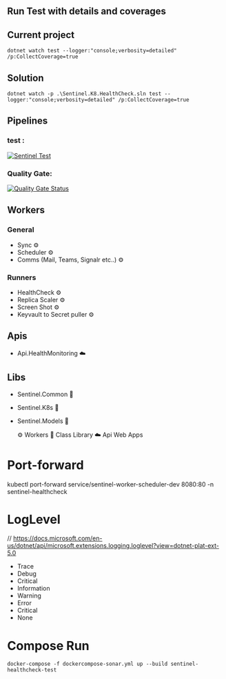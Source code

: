 ## Run Test with details and coverages


## Current project
```
dotnet watch test --logger:"console;verbosity=detailed" /p:CollectCoverage=true

```

## Solution
```
dotnet watch -p .\Sentinel.K8.HealthCheck.sln test --logger:"console;verbosity=detailed" /p:CollectCoverage=true
```
## Pipelines
### test :
[![Sentinel Test](https://github.com/mmercan/Sentinel.K8.HealthCheck/actions/workflows/docker-image.yml/badge.svg)](https://github.com/mmercan/Sentinel.K8.HealthCheck/actions/workflows/docker-image.yml)
### Quality Gate:
[![Quality Gate Status](https://sonarcloud.io/api/project_badges/measure?project=Sentinel.Health.k8&metric=alert_status)](https://sonarcloud.io/dashboard?id=Sentinel.Health.k8)

## Workers

### General
- Sync :gear:
- Scheduler :gear:
- Comms (Mail, Teams, Signalr etc..) :gear:

### Runners
- HealthCheck :gear:
- Replica Scaler :gear:
- Screen Shot :gear:
- Keyvault to Secret puller :gear:


## Apis
- Api.HealthMonitoring :cloud:
 
## Libs
- Sentinel.Common :blue_book:
- Sentinel.K8s :blue_book:
- Sentinel.Models :blue_book:



  :gear: Workers
  :blue_book: Class Library
  :cloud: Api Web Apps


# Port-forward
  kubectl port-forward service/sentinel-worker-scheduler-dev 8080:80 -n sentinel-healthcheck


# LogLevel 
  // https://docs.microsoft.com/en-us/dotnet/api/microsoft.extensions.logging.loglevel?view=dotnet-plat-ext-5.0

-  Trace
-  Debug
-  Critical
-  Information
-  Warning
-  Error
-  Critical
-  None



# Compose Run
```
docker-compose -f dockercompose-sonar.yml up --build sentinel-healthcheck-test
```